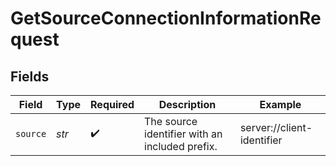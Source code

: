 # GetSourceConnectionInformationRequest


## Fields

| Field                                          | Type                                           | Required                                       | Description                                    | Example                                        |
| ---------------------------------------------- | ---------------------------------------------- | ---------------------------------------------- | ---------------------------------------------- | ---------------------------------------------- |
| `source`                                       | *str*                                          | :heavy_check_mark:                             | The source identifier with an included prefix. | server://client-identifier                     |